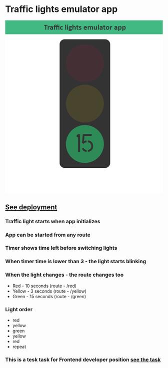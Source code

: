 # Traffic lights emulator app

![image](https://github.com/Nickborovkov/traffic_lights_emulator_app/blob/master/appScreenshot.png)

## [See deployment](https://nickborovkov.github.io/traffic_lights_emulator_app/)

### Traffic light starts when app initializes

### App can be started from any route

### Timer shows time left before switching lights

### When timer time is lower than 3 - the light starts blinking

### When the light changes - the route changes too
- Red - 10 seconds (route - /red)
- Yellow - 3 seconds (route - /yellow)
- Green - 15 seconds (route - /green)

### Light order
- red
- yellow
- green
- yellow
- red
- repeat

### This is a tesk task for Frontend developer position [see the task](https://github.com/Nickborovkov/traffic_lights_emulator_app/blob/master/task.md)
